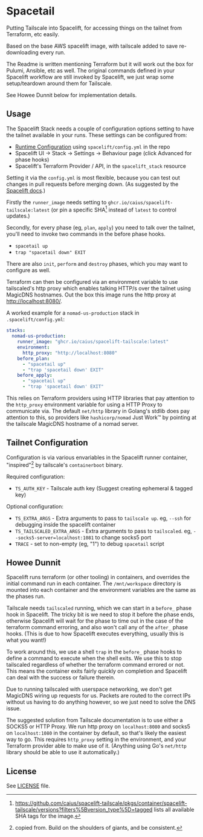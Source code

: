 # Spacetail

Putting Tailscale into Spacelift, for accessing things on the tailnet from Terraform, etc easily.

Based on the base AWS spacelift image, with tailscale added to save re-downloading every run.

The Readme is written mentioning Terraform but it will work out the box for Pulumi, Ansible, etc as well. The original commands defined in your Spacelift workflow are still invoked by Spacelift, we just wrap some setup/teardown around them for Tailscale.

See Howee Dunnit below for implementation details.

## Usage

The Spacelift Stack needs a couple of configuration options setting to have the tailnet available in your runs. These settings can be configured from:

- [Runtime Configuration] using `spacelift/config.yml` in the repo
- Spacelift UI -> Stack -> Settings -> Behaviour page (click Advanced for phase hooks)
- Spacelift's Terraform Provider / API, in the `spacelift_stack` resource

[Runtime Configuration]: https://docs.spacelift.io/concepts/configuration/runtime-configuration/

Setting it via the `config.yml` is most flexible, because you can test out changes in pull requests before merging down. (As suggested by the [Spacelift docs][runtime config suggestion].)

[runtime config suggestion]: https://docs.spacelift.io/concepts/configuration/runtime-configuration/#purpose-of-runtime-configuration

Firstly the `runner_image` needs setting to `ghcr.io/caius/spacelift-tailscale:latest` (or pin a specific SHA[^1] instead of `latest` to control updates.)

[^1]: <https://github.com/caius/spacelift-tailscale/pkgs/container/spacelift-tailscale/versions?filters%5Bversion_type%5D=tagged> lists all available SHA tags for the image.

Secondly, for every phase (eg, `plan`, `apply`) you need to talk over the tailnet, you'll need to invoke two commands in the before phase hooks.

- `spacetail up`
- `trap "spacetail down" EXIT`

There are also `init`, `perform` and `destroy` phases, which you may want to configure as well.

Terraform can then be configured via an environment variable to use tailscaled's http proxy which enables talking HTTP/s over the tailnet using MagicDNS hostnames. Out the box this image runs the http proxy at <http://localhost:8080/>.

A worked example for a `nomad-us-production` stack in `.spacelift/config.yml`:

```yaml
stacks:
  nomad-us-production:
    runner_image: "ghcr.io/caius/spacelift-tailscale:latest"
    environment:
      http_proxy: "http://localhost:8080"
    before_plan:
      - "spacetail up"
      - "trap 'spacetail down' EXIT"
    before_apply:
      - "spacetail up"
      - "trap 'spacetail down' EXIT"
```

This relies on Terraform providers using HTTP libraries that pay attention to the `http_proxy` environment variable for using a HTTP Proxy to communicate via. The default `net/http` library in Golang's stdlib does pay attention to this, so providers like `hashicorp/nomad` Just Work™ by pointing at the tailscale MagicDNS hostname of a nomad server.

## Tailnet Configuration

Configuration is via various envariables in the Spacelift runner container, "inspired"[^2] by tailscale's `containerboot` binary.

[^2]: copied from. Build on the shoulders of giants, and be consistent.

Required configuration:

- `TS_AUTH_KEY` - Tailscale auth key (Suggest creating ephemeral & tagged key)

Optional configuration:

- `TS_EXTRA_ARGS` - Extra arguments to pass to `tailscale up`. eg, `--ssh` for debugging inside the spacelift container
- `TS_TAILSCALED_EXTRA_ARGS` - Extra arguments to pass to `tailscaled`. eg, `--socks5-server=localhost:1081` to change socks5 port
- `TRACE` - set to non-empty (eg, "1") to debug `spacetail` script

## Howee Dunnit

Spacelift runs terraform (or other tooling) in containers, and overrides the initial command run in each container. The `/mnt/workspace` directory is mounted into each container and the environment variables are the same as the phases run.

Tailscale needs `tailscaled` running, which we can start in a `before_` phase hook in Spacelift. The tricky bit is we need to stop it before the phase ends, otherwise Spacelift will wait for the phase to time out in the case of the terraform command erroring, and also won't call any of the `after_` phase hooks. (This is due to how Spacelift executes everything, usually this is what you want!)

To work around this, we use a shell `trap` in the `before_` phase hooks to define a command to execute when the shell exits. We use this to stop tailscaled regardless of whether the terraform command errored or not. This means the container exits fairly quickly on completion and Spacelift can deal with the success or failure therein.

Due to running tailscaled with userspace networking, we don't get MagicDNS wiring up requests for us. Packets are routed to the correct IPs without us having to do anything however, so we just need to solve the DNS issue.

The suggested solution from Tailscale documentation is to use either a SOCKS5 or HTTP Proxy. We run http proxy on `localhost:8080` and socks5 on `localhost:1080` in the container by default, so that's likely the easiest way to go. This requires `http_proxy` setting in the environment, and your Terraform provider able to make use of it. (Anything using Go's `net/http` library should be able to use it automatically.)

## License

See [LICENSE](./LICENSE) file.
